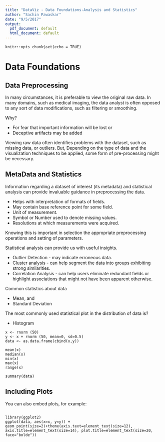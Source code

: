 ```yaml
---
title: "DataViz - Data Foundations-Analysis and Statistics"
author: "Sachin Pawaskar"
date: "9/5/2017"
output:
  pdf_document: default
  html_document: default
---
```


```{r setup, include=FALSE}
knitr::opts_chunk$set(echo = TRUE)
```

# Data Foundations

## Data Preprocessing
In many circumstances, it is preferable to view the original raw data. In many domains, such as medical imaging, the data analyst is often opposed to any sort of data modifications, such as filtering or smoothing.

Why?
* For fear that important information will be lost or
* Deceptive artifacts may be added

Viewing raw data often identifies problems with the dataset, such as missing data, or outliers. But, Depending on the type of data and the visualization techniques to be applied, some form of pre-processing might be necessary.

## MetaData and Statistics
Information regarding a dataset of interest (its metadata) and statistical analysis can provide invaluable guidance in preprocessing the data.
* Helps with interpretation of formats of fields.
* May contain base reference point for some field.
* Unit of measurement.
* Symbol or Number used to denote missing values.
* Resolutions at which measurements were acquired.

Knowing this is important in selection the appropriate preprocessing operations and setting of parameters.

Statistical analysis can provide us with useful insights.
* Outlier Detection - may indicate erroneous data.
* Cluster analysis - can help segment the data into groups exhibiting strong similarities.
* Correlation Analysis - can help users eliminate redundant fields or highlight associations that might not have been apparent otherwise.

Common statistics about data
* Mean, and
* Standard Deviation

The most commonly used statistical plot in the distribution of data is?
* Histogram

```{r stat-mean-median-summary}
x <- rnorm (50)
y <- x + rnorm (50, mean=0, sd=0.5)
data <- as.data.frame(cbind(x,y))

mean(x)
median(x)
min(x)
max(x)
range(x)

summary(data)

```

## Including Plots

You can also embed plots, for example:

```{r plot-summary}

library(ggplot2)
ggplot(data, aes(x=x, y=y)) + geom_point(size=2)+theme(axis.text=element_text(size=12), axis.title=element_text(size=14), plot.title=element_text(size=20, face="bolde"))


